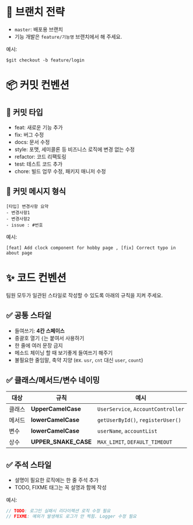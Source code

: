 # 🌿 브랜치 전략
- `master`: 배포용 브랜치
- 기능 개발은 `feature/기능명` 브랜치에서 해 주세요.

예시: 
```
$git checkout -b feature/login
```
# 📦 커밋 컨벤션

## 🔖 커밋 타입
- feat: 새로운 기능 추가
- fix: 버그 수정
- docs: 문서 수정
- style: 포맷, 세미콜론 등 비즈니스 로직에 변경 없는 수정
- refactor: 코드 리팩토링
- test: 테스트 코드 추가
- chore: 빌드 업무 수정, 패키지 매니저 수정

## 🧾 커밋 메시지 형식
```
[타입] 변경사항 요약
- 변경사항1
- 변경사항2
- issue : #번호
```
예시: 
```
[feat] Add clock component for hobby page , [fix] Correct typo in about page
```

# ✨ 코드 컨벤션 

팀원 모두가 일관된 스타일로 작성할 수 있도록 아래의 규칙을 지켜 주세요.

## ✅ 공통 스타일

- 들여쓰기: **4칸 스페이스**
- 중괄호 열기 `{`는 붙여서 사용하기
- 한 줄에 여러 문장 금지
- 메소드 체이닝 할 때 보기좋게 들여쓰기 해주기
- 불필요한 줄임말, 축약 지양 (ex. `usr`, `cnt` 대신 `user`, `count`)

## ✅ 클래스/메서드/변수 네이밍

| 대상 | 규칙 | 예시 |
|------|------|------|
| 클래스 | **UpperCamelCase** | `UserService`, `AccountController` |
| 메서드 | **lowerCamelCase** | `getUserById()`, `registerUser()` |
| 변수 | **lowerCamelCase** | `userName`, `accountList` |
| 상수 | **UPPER_SNAKE_CASE** | `MAX_LIMIT`, `DEFAULT_TIMEOUT` |

## ✅ 주석 스타일

- 설명이 필요한 로직에는 한 줄 주석 추가
- TODO, FIXME 태그는 꼭 설명과 함께 작성

예시:
```java
// TODO: 로그인 실패시 리다이렉션 로직 수정 필요
// FIXME: 예외가 발생해도 로그가 안 찍힘. Logger 수정 필요
